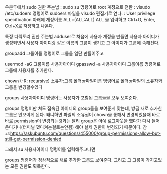 우분투에서 sudo 권한 주는법
: sudo su 명령어로 root 계정으로 전환
: visudo /etc/sudoers 명령어로 sudoers 파일을 visudo 편집기로 연다.
: User privilege specification 아래에
계정이름 ALL=(ALL:ALL) ALL
을 입력하고 Ctrl+O, Enter, Ctrl+X로 저장하고 나온다.

특정 디렉토리 권한 주는법
adduser로 처음에 사용자 계정을 만들면
사용자 아이디가 생성되면서 사용자 아이디랑 같은 이름의 그룹이 생기고
그 아이디가 그룹에 속해진다.

groupadd 그룹이름
명령어로 그룹을 일단 만들어주고

usermod -aG 그룹이름 사용자아이디
gpasswd -a 사용자아이디 그룹이름
명령어로 그룹에 사용자를 추가한다.

chown (-R: recursive) 소유자:그룹 폴더or파일이름
명령어로 폴더or파일의 소유자와 그룹을 변경할수있다

groups 사용자아이디
명령어는 사용자가 포함된 그룹들을 모두 보여준다.

groups 명령어만 쳐도 접속된 아이디의 group들을 보여준게 맞는데, 방금 새로 추가한 그룹은 안보이게 된다. 왜냐하면 파일의 소유권이 chown을 통해서 변경되었을때 바로바로 permission이 변경되는것과는 달리 group은 아예 로그아웃을 했다가 다시 들어온다거나(터미널 껐다켜는걸로는안됨) 해야 실제 권한이 변경되기 때문이다.
참고:https://askubuntu.com/questions/455000/group-permissions-allow-but-still-get-permission-denied

그래서 su 사용자아이디
명령어를 입력해주고나면

groups 명령어가 정상적으로 새로 추가한 그룹도 보여준다. 그리고 그 그룹이 가지고있는 모든 권한도 획득한다.
